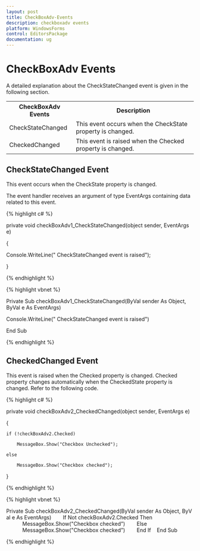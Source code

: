 ```yaml
---
layout: post
title: CheckBoxAdv-Events
description: checkboxadv events
platform: WindowsForms
control: EditorsPackage
documentation: ug
---
```


# CheckBoxAdv Events

A detailed explanation about the CheckStateChanged event is given in the following section.


<table>
<tr>
<th>
CheckBoxAdv Events</th><th>
Description</th></tr>
<tr>
<td>
CheckStateChanged</td><td>
This event occurs when the CheckState property is changed.</td></tr>
<tr>
<td>
CheckedChanged</td><td>
This event is raised when the Checked property is changed.</td></tr>
</table>

## CheckStateChanged Event

This event occurs when the CheckState property is changed.

The event handler receives an argument of type EventArgs containing data related to this event.


{% highlight c# %}

private void checkBoxAdv1_CheckStateChanged(object sender, EventArgs e)

{

Console.WriteLine(" CheckStateChanged event is raised");

}

{% endhighlight %}

{% highlight vbnet %}




Private Sub checkBoxAdv1_CheckStateChanged(ByVal sender As Object, ByVal e As EventArgs)

Console.WriteLine(" CheckStateChanged event is raised")

End Sub

{% endhighlight %}

## CheckedChanged Event

This event is raised when the Checked property is changed. Checked property changes automatically when the CheckedState property is changed. Refer to the following code.

{% highlight c# %}




private void checkBoxAdv2_CheckedChanged(object sender, EventArgs e)

{

    if (!checkBoxAdv2.Checked)

        MessageBox.Show("Checkbox Unchecked");

    else

        MessageBox.Show("Checkbox checked");

}

{% endhighlight %}

{% highlight vbnet %}


Private Sub checkBoxAdv2_CheckedChanged(ByVal sender As Object, ByVal e As EventArgs)
       If Not checkBoxAdv2.Checked Then
           MessageBox.Show("Checkbox checked”)
       Else
           MessageBox.Show("Checkbox checked”)
       End If
   End Sub

{% endhighlight %}